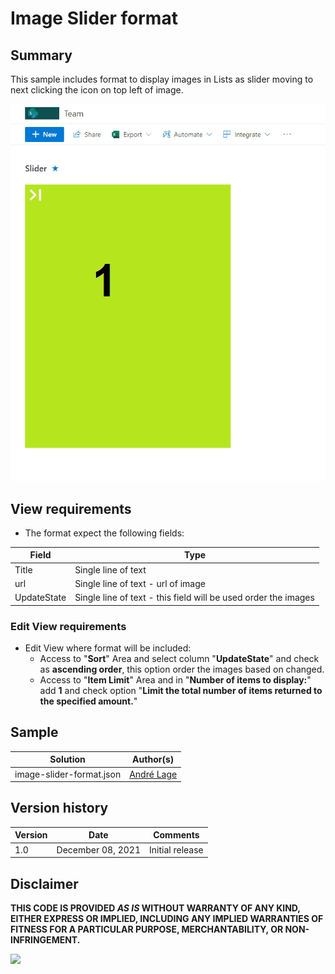 # Image Slider format

## Summary
This sample includes format to display images in Lists as slider moving to next clicking the icon on top left of image.

![Image Slider format](./assets/SliderImageList.gif)

## View requirements
- The format expect the following fields:

Field |Type
--------|---------
Title | Single line of text 
url | Single line of text  - url of image
UpdateState | Single line of text - this field will be used order the images

### Edit View requirements

- Edit View where format will be included:
   - Access to "**Sort**" Area and select column "**UpdateState**" and check as **ascending order**, this option order the images based on changed.
   - Access to "**Item Limit**" Area and in "**Number of items to display:**" add **1** and check option "**Limit the total number of items returned to the specified amount.**"

## Sample

Solution|Author(s)
--------|---------
image-slider-format.json | [André Lage](https://twitter.com/aaclage)

## Version history

Version|Date|Comments
-------|----|--------
1.0|December 08, 2021|Initial release


## Disclaimer
**THIS CODE IS PROVIDED *AS IS* WITHOUT WARRANTY OF ANY KIND, EITHER EXPRESS OR IMPLIED, INCLUDING ANY IMPLIED WARRANTIES OF FITNESS FOR A PARTICULAR PURPOSE, MERCHANTABILITY, OR NON-INFRINGEMENT.**

<img src="https://pnptelemetry.azurewebsites.net/list-formatting/view-samples/image-slider-format" />